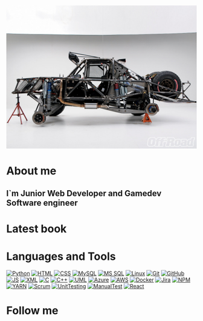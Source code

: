![Header](https://github.com/greck2908/greck2908/blob/main/Assets/2eafd65d5d9732da3494fdb3df4564e294530ce8.jpg "Header")


# About me
## I`m Junior Web Developer and Gamedev Software engineer


# Latest book


# Languages and Tools
[![Python](https://img.shields.io/badge/Python-Green?style=?style=flat&logo=Python)](https://www.python.org/)
[![HTML](https://img.shields.io/badge/HTML5-Green?style=flat&logo=HTML5)](https://www.w3.org/TR/html5/)
[![CSS](https://img.shields.io/badge/CSS3-Green?style=flat&logo=CSS3)](https://www.w3.org/Style/CSS/Overview.en.html)
[![MySQL](https://img.shields.io/badge/MySQL-Green?style=flat&logo=MySQL)](https://www.mysql.com/)
[![MS SQL](https://img.shields.io/badge/MSSQL-Green?style=flat&logo=appveyor)](https://www.microsoft.com/ru-ru/sql-server/sql-server-downloads)
[![Linux](https://img.shields.io/badge/Linux-Green?style=flat&logo=Linux)](https://www.linux.org/)
[![Git](https://img.shields.io/badge/Git-Green?style=flat&logo=Git)](https://git-scm.com/)
[![GitHub](https://img.shields.io/badge/Github-Green?style=flat&logo=Github)](https://github.com/)
[![JS](https://img.shields.io/badge/JavaScript-Green?style=flat&logo=JavaScript)](https://www.javascript.com/)
[![XML](https://img.shields.io/badge/XML-Green?style=flat&logo=appveyor)](https://www.xml.com/)
[![C](https://img.shields.io/badge/C-Green?style=flat&logo=C)](https://www.cprogramming.com/tutorial/c-tutorial.html?inl=nv)
[![C++](https://img.shields.io/badge/C++-Green?style=flat&logo=Appveyor)](https://isocpp.org/)
[![UML](https://img.shields.io/badge/UML-Green?style=flat&logo=appveyor)](https://www.uml.org/)
[![Azure](https://img.shields.io/badge/Azure-Green?style=flat&logo=appveyor)](https://azure.microsoft.com/)
[![AWS](https://img.shields.io/badge/AWS-Green?style=flat&logo=appveyor)](https://aws.amazon.com/)
[![Docker](https://img.shields.io/badge/Docker-Green?style=flat&logo=Docker)](https://www.docker.com/)
[![Jira](https://img.shields.io/badge/Jira-Green?style=flat&logo=appveyor)](https://www.atlassian.com/ru/software/jira)
[![NPM](https://img.shields.io/badge/NPM-Green?style=flat&logo=NPM)](https://www.npmjs.com/)
[![YARN](https://img.shields.io/badge/YARN-Green?style=flat&logo=YARN)](https://yarnpkg.com/)
[![Scrum](https://img.shields.io/badge/Scrum-Green?style=flat&logo=appveyor)](https://www.scrum.org/index)
[![UnitTesting](https://img.shields.io/badge/UnitTest-Green?style=flat&logo=appveyor)](https://www.software-testing.ru)
[![ManualTest](https://img.shields.io/badge/ManualTest-Green?style=flat&logo=appveyor)](https://www.software-testing.ru)
[![React](https://img.shields.io/badge/React-Green?style=flat&logo=React)](https://reactjs.org/)

# Follow me